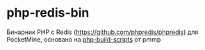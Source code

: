 # php-redis-bin
Бинарник PHP с Redis (https://github.com/phpredis/phpredis) для PocketMine, основано на [php-build-scripts](https://github.com/pmmp/php-build-scripts) от pmmp
